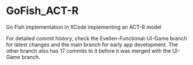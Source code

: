 # GoFish_ACT-R
Go Fish implementation in XCode implementing an ACT-R model

For detailed commit history, check the Evelien-Functional-UI-Game branch for latest changes and the main branch for early app development. The other branch also has 17 commits to it before it was merged with the UI-Game branch.
